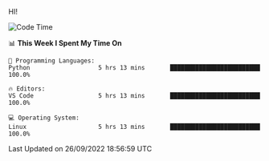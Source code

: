 HI! 
<!--START_SECTION:waka-->
![Code Time](http://img.shields.io/badge/Code%20Time-115%20hrs%2056%20mins-blue)

📊 **This Week I Spent My Time On** 

```text
💬 Programming Languages: 
Python                   5 hrs 13 mins       █████████████████████████   100.0%

🔥 Editors: 
VS Code                  5 hrs 13 mins       █████████████████████████   100.0%

💻 Operating System: 
Linux                    5 hrs 13 mins       █████████████████████████   100.0%

```


 Last Updated on 26/09/2022 18:56:59 UTC
<!--END_SECTION:waka-->
